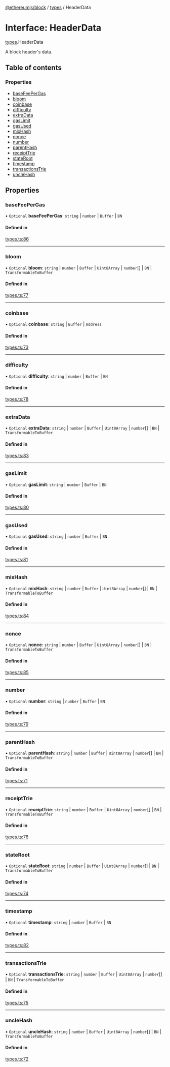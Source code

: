 [@ethereumjs/block](../README.md) / [types](../modules/types.md) / HeaderData

# Interface: HeaderData

[types](../modules/types.md).HeaderData

A block header's data.

## Table of contents

### Properties

- [baseFeePerGas](types.headerdata.md#basefeepergas)
- [bloom](types.headerdata.md#bloom)
- [coinbase](types.headerdata.md#coinbase)
- [difficulty](types.headerdata.md#difficulty)
- [extraData](types.headerdata.md#extradata)
- [gasLimit](types.headerdata.md#gaslimit)
- [gasUsed](types.headerdata.md#gasused)
- [mixHash](types.headerdata.md#mixhash)
- [nonce](types.headerdata.md#nonce)
- [number](types.headerdata.md#number)
- [parentHash](types.headerdata.md#parenthash)
- [receiptTrie](types.headerdata.md#receipttrie)
- [stateRoot](types.headerdata.md#stateroot)
- [timestamp](types.headerdata.md#timestamp)
- [transactionsTrie](types.headerdata.md#transactionstrie)
- [uncleHash](types.headerdata.md#unclehash)

## Properties

### baseFeePerGas

• `Optional` **baseFeePerGas**: `string` \| `number` \| `Buffer` \| `BN`

#### Defined in

[types.ts:86](https://github.com/ethereumjs/ethereumjs-monorepo/blob/master/packages/block/src/types.ts#L86)

___

### bloom

• `Optional` **bloom**: `string` \| `number` \| `Buffer` \| `Uint8Array` \| `number`[] \| `BN` \| `TransformableToBuffer`

#### Defined in

[types.ts:77](https://github.com/ethereumjs/ethereumjs-monorepo/blob/master/packages/block/src/types.ts#L77)

___

### coinbase

• `Optional` **coinbase**: `string` \| `Buffer` \| `Address`

#### Defined in

[types.ts:73](https://github.com/ethereumjs/ethereumjs-monorepo/blob/master/packages/block/src/types.ts#L73)

___

### difficulty

• `Optional` **difficulty**: `string` \| `number` \| `Buffer` \| `BN`

#### Defined in

[types.ts:78](https://github.com/ethereumjs/ethereumjs-monorepo/blob/master/packages/block/src/types.ts#L78)

___

### extraData

• `Optional` **extraData**: `string` \| `number` \| `Buffer` \| `Uint8Array` \| `number`[] \| `BN` \| `TransformableToBuffer`

#### Defined in

[types.ts:83](https://github.com/ethereumjs/ethereumjs-monorepo/blob/master/packages/block/src/types.ts#L83)

___

### gasLimit

• `Optional` **gasLimit**: `string` \| `number` \| `Buffer` \| `BN`

#### Defined in

[types.ts:80](https://github.com/ethereumjs/ethereumjs-monorepo/blob/master/packages/block/src/types.ts#L80)

___

### gasUsed

• `Optional` **gasUsed**: `string` \| `number` \| `Buffer` \| `BN`

#### Defined in

[types.ts:81](https://github.com/ethereumjs/ethereumjs-monorepo/blob/master/packages/block/src/types.ts#L81)

___

### mixHash

• `Optional` **mixHash**: `string` \| `number` \| `Buffer` \| `Uint8Array` \| `number`[] \| `BN` \| `TransformableToBuffer`

#### Defined in

[types.ts:84](https://github.com/ethereumjs/ethereumjs-monorepo/blob/master/packages/block/src/types.ts#L84)

___

### nonce

• `Optional` **nonce**: `string` \| `number` \| `Buffer` \| `Uint8Array` \| `number`[] \| `BN` \| `TransformableToBuffer`

#### Defined in

[types.ts:85](https://github.com/ethereumjs/ethereumjs-monorepo/blob/master/packages/block/src/types.ts#L85)

___

### number

• `Optional` **number**: `string` \| `number` \| `Buffer` \| `BN`

#### Defined in

[types.ts:79](https://github.com/ethereumjs/ethereumjs-monorepo/blob/master/packages/block/src/types.ts#L79)

___

### parentHash

• `Optional` **parentHash**: `string` \| `number` \| `Buffer` \| `Uint8Array` \| `number`[] \| `BN` \| `TransformableToBuffer`

#### Defined in

[types.ts:71](https://github.com/ethereumjs/ethereumjs-monorepo/blob/master/packages/block/src/types.ts#L71)

___

### receiptTrie

• `Optional` **receiptTrie**: `string` \| `number` \| `Buffer` \| `Uint8Array` \| `number`[] \| `BN` \| `TransformableToBuffer`

#### Defined in

[types.ts:76](https://github.com/ethereumjs/ethereumjs-monorepo/blob/master/packages/block/src/types.ts#L76)

___

### stateRoot

• `Optional` **stateRoot**: `string` \| `number` \| `Buffer` \| `Uint8Array` \| `number`[] \| `BN` \| `TransformableToBuffer`

#### Defined in

[types.ts:74](https://github.com/ethereumjs/ethereumjs-monorepo/blob/master/packages/block/src/types.ts#L74)

___

### timestamp

• `Optional` **timestamp**: `string` \| `number` \| `Buffer` \| `BN`

#### Defined in

[types.ts:82](https://github.com/ethereumjs/ethereumjs-monorepo/blob/master/packages/block/src/types.ts#L82)

___

### transactionsTrie

• `Optional` **transactionsTrie**: `string` \| `number` \| `Buffer` \| `Uint8Array` \| `number`[] \| `BN` \| `TransformableToBuffer`

#### Defined in

[types.ts:75](https://github.com/ethereumjs/ethereumjs-monorepo/blob/master/packages/block/src/types.ts#L75)

___

### uncleHash

• `Optional` **uncleHash**: `string` \| `number` \| `Buffer` \| `Uint8Array` \| `number`[] \| `BN` \| `TransformableToBuffer`

#### Defined in

[types.ts:72](https://github.com/ethereumjs/ethereumjs-monorepo/blob/master/packages/block/src/types.ts#L72)
